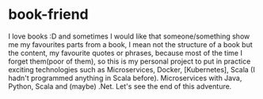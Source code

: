 # book-friend
I love books :D and sometimes I would like that someone/something show me my favourites parts from a book, I mean not the structure of a book but the content, my favourite quotes or phrases, because most of the time I forget them(poor of them), so this is my personal project to put in practice exciting technologies such as Microservices, Docker, [Kubernetes], Scala (I hadn't programmed anything in Scala before). Microservices with Java, Python, Scala and (maybe) .Net. Let's see the end of this adventure.
